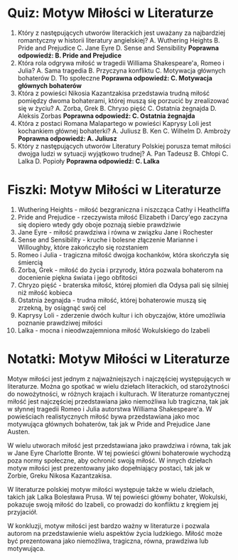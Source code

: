  # Quiz: Motyw Miłości w Literaturze
1. Który z następujących utworów literackich jest uważany za najbardziej romantyczny w historii literatury angielskiej?
   A. Wuthering Heights
   B. Pride and Prejudice
   C. Jane Eyre
   D. Sense and Sensibility
   **Poprawna odpowiedź: B. Pride and Prejudice**
2. Która rola odgrywa miłość w tragedii Williama Shakespeare'a, Romeo i Julia?
   A. Sama tragedia
   B. Przyczyna konfliktu
   C. Motywacja głównych bohaterów
   D. Tło społeczne
   **Poprawna odpowiedź: C. Motywacja głównych bohaterów**
3. Która z powieści Nikosia Kazantzakisa przedstawia trudną miłość pomiędzy dwoma bohaterami, której muszą się porzucić by zrealizować się w życiu?
   A. Zorba, Grek
   B. Chryзо pięść
   C. Ostatnia żegnajda
   D. Aleksis Zorbas
   **Poprawna odpowiedź: C. Ostatnia żegnajda**
4. Która z postaci Romana Malapartego w powieści Kaprysy Loli jest kochankiem głównej bohaterki?
   A. Juliusz
   B. Ken
   C. Wilhelm
   D. Ambroży
   **Poprawna odpowiedź: A. Juliusz**
5. Który z następujących utworów Literatury Polskiej porusza temat miłości dwojga ludzi w sytuacji wyjątkowo trudnej?
   A. Pan Tadeusz
   B. Chłopi
   C. Lalka
   D. Popioły
   **Poprawna odpowiedź: C. Lalka**

# Fiszki: Motyw Miłości w Literaturze

1. Wuthering Heights - miłość bezgraniczna i niszcząca Cathy i Heathcliffa
2. Pride and Prejudice - rzeczywista miłość Elizabeth i Darcy'ego zaczyna się dopiero wtedy gdy oboje poznają siebie prawdziwie
3. Jane Eyre - miłość prawdziwa i równa w związku Jane i Rochester
4. Sense and Sensibility - kruche i bolesne złączenie Marianne i Willoughby, które zakończyło się rozstaniem
5. Romeo i Julia - tragiczna miłość dwojga kochanków, która skończyła się śmiercią
6. Zorba, Grek - miłość do życia i przyrody, która pozwala bohaterom na docenienie piękna świata i jego obfitości
7. Chryzo pięść - braterska miłość, której płomień dla Odysa pali się silniej niż miłość kobieca
8. Ostatnia żegnajda - trudna miłość, której bohaterowie muszą się zrzekną, by osiągnąć swój cel
9. Kaprysy Loli - zderzenie dwóch kultur i ich obyczajów, które umożliwia poznanie prawdziwej miłości
10. Lalka - mocna i nieodwzajemniona miłość Wokulskiego do Izabeli

# Notatki: Motyw Miłości w Literaturze

Motyw miłości jest jednym z najważniejszych i najczęściej występujących w literaturze. Można go spotkać w wielu dziełach literackich, od starożytności do nowożytności, w różnych krajach i kulturach. W literaturze romantycznej miłość jest najczęściej przedstawiana jako niemożliwa lub tragiczna, tak jak w słynnej tragedii Romeo i Julia autorstwa Williama Shakespeare'a. W powieściach realistycznych miłość bywa przedstawiana jako moc motywująca głównych bohaterów, tak jak w Pride and Prejudice Jane Austen.

W wielu utworach miłość jest przedstawiana jako prawdziwa i równa, tak jak w Jane Eyre Charlotte Bronte. W tej powieści główni bohaterowie wychodzą poza normy społeczne, aby ochronić swoją miłość. W innych dziełach motyw miłości jest prezentowany jako dopełniający postaci, tak jak w Zorbie, Greku Nikosa Kazantzakisa.

W literaturze polskiej motyw miłości występuje także w wielu dziełach, takich jak Lalka Bolesława Prusa. W tej powieści główny bohater, Wokulski, pokazuje swoją miłość do Izabeli, co prowadzi do konfliktu z kręgiem jej przyjaciół.

W konkluzji, motyw miłości jest bardzo ważny w literaturze i pozwala autorom na przedstawienie wielu aspektów życia ludzkiego. Miłość może być prezentowana jako niemożliwa, tragiczna, równa, prawdziwa lub motywująca.